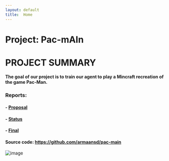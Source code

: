 ```yaml
---
layout: default
title:  Home
---
```


# Project: Pac-mAIn

# PROJECT SUMMARY

#### The goal of our project is to train our agent to play a Mincraft recreation of the game Pac-Man. 

### Reports:

#### - [Proposal](proposal.html)
#### - [Status](status.html)
#### - [Final](final.html)

#### Source code: https://github.com/armaansd/pac-main


![image](https://user-images.githubusercontent.com/75513952/138030559-b204cd0b-ddb9-435c-b90d-8a80f92217f0.png)

[quickref]: https://github.com/mundimark/quickrefs/blob/master/HTML.md
